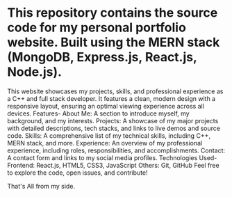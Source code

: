 # This repository contains the source code for my personal portfolio website. Built using the MERN stack (MongoDB, Express.js, React.js, Node.js). 
This website showcases my projects, skills, and professional experience as a C++ and full stack developer. It features a clean, modern design with a responsive layout, ensuring an optimal viewing experience across all devices. Features- About Me: A section to introduce myself, my background, and my interests. Projects: A showcase of my major projects with detailed descriptions, tech stacks, and links to live demos and source code. Skills: A comprehensive list of my technical skills, including C++, MERN stack, and more. Experience: An overview of my professional experience, including roles, responsibilities, and accomplishments. Contact: A contact form and links to my social media profiles. Technologies Used- Frontend: React.js, HTML5, CSS3, JavaScript Others: Git, GitHub Feel free to explore the code, open issues, and contribute!

That's All from my side.